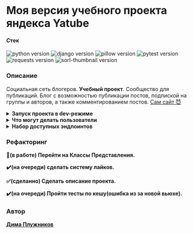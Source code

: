 

# **Моя версия учебного проекта яндекса Yatube** 
#### **Стек**
![python version](https://img.shields.io/badge/Python-3.10-green)
![django version](https://img.shields.io/badge/Django-4.1-green)
![pillow version](https://img.shields.io/badge/Pillow-8.3-green)
![pytest version](https://img.shields.io/badge/pytest-6.2-green)
![requests version](https://img.shields.io/badge/requests-2.26-green)
![sorl-thumbnail version](https://img.shields.io/badge/thumbnail-12.7-green)
### **Описание**
Социальная сеть блогеров. **Учебный проект**.
Сообщество для публикаций. Блог с возможностью публикации постов, подпиской на группы и авторов, а также комментированием постов.
[Сам сайт &#128520;](https://pushkinlive.hopto.org)
<details>
<summary>
<b>Запуск проекта в dev-режиме 
</summary>
Инструкция ориентирована на операционную систему windows и утилиту git bash.<br/>
Для прочих инструментов используйте аналоги команд для вашего окружения.

1. Клонируйте репозиторий и перейдите в него в командной строке:

```
git clone https://github.com/Banes31/hw05_final.git
```

```
cd hw05_final
```

2. Установите и активируйте виртуальное окружение
```
python -m venv venv
``` 
```
source venv/Scripts/activate
```

3. Установите зависимости из файла requirements.txt
```
pip install -r requirements.txt
```

4. В папке с файлом manage.py выполните миграции:
```
python manage.py migrate
```

5. В папке с файлом manage.py запустите сервер, выполнив команду:
```
python manage.py runserver
```
</details>

<details>
<summary>
<b>Что могут делать пользователи 
</summary>

  **Залогиненные** пользователи могут:
  1. Просматривать, публиковать, удалять и редактировать свои публикации;
  2. Просматривать информацию о сообществах;
  3. Просматривать и публиковать комментарии от своего имени к публикациям других пользователей *(включая самого себя)*, удалять и          редактировать **свои** комментарии;
  4. Подписываться на других пользователей и просматривать **свои** подписки.<br/>
  ***Примечание***: Доступ ко всем операциям записи, обновления и удаления доступны только после аутентификации и получения токена.

  **Анонимные :alien:** пользователи могут:
  1. Просматривать публикации;
  2. Просматривать информацию о сообществах;
  3. Просматривать комментарии;
</details>

<details>
<summary>
<b>Набор доступных эндпоинтов
</summary>

* ```posts/``` - Отображение постов и публикаций (_GET, POST_);
* ```posts/{id}``` - Получение, изменение, удаление поста с соответствующим **id** (_GET, PUT, PATCH, DELETE_);
* ```posts/{post_id}/comments/``` - Получение комментариев к посту с соответствующим **post_id** и публикация новых комментариев(_GET, POST_);
* ```posts/{post_id}/comments/{id}``` - Получение, изменение, удаление комментария с соответствующим **id** к посту с соответствующим **post_id** (_GET, PUT, PATCH, DELETE_);
* ```posts/groups/``` - Получение описания зарегестрированных сообществ (_GET_);
* ```posts/groups/{id}/``` - Получение описания сообщества с соответствующим **id** (_GET_);
* ```posts/follow/``` - Получение информации о подписках текущего пользователя, создание новой подписки на пользователя (_GET, POST_).<br/>
</details>

### **Рефакторинг**
:wrench:(в работе)  Перейти на Классы Представления.
 
:heavy_check_mark:(на очереди)  сделать систему лайков.
 
:white_check_mark:(сделанно)  Сделать описание проекта.
 
:heavy_check_mark:(на очереди)  Пройти тесты по кешу(ошибка из за новой вьюхе).

 
 
### **Автор**
[Дима Плужников](https://github.com/Not-user-1984)
